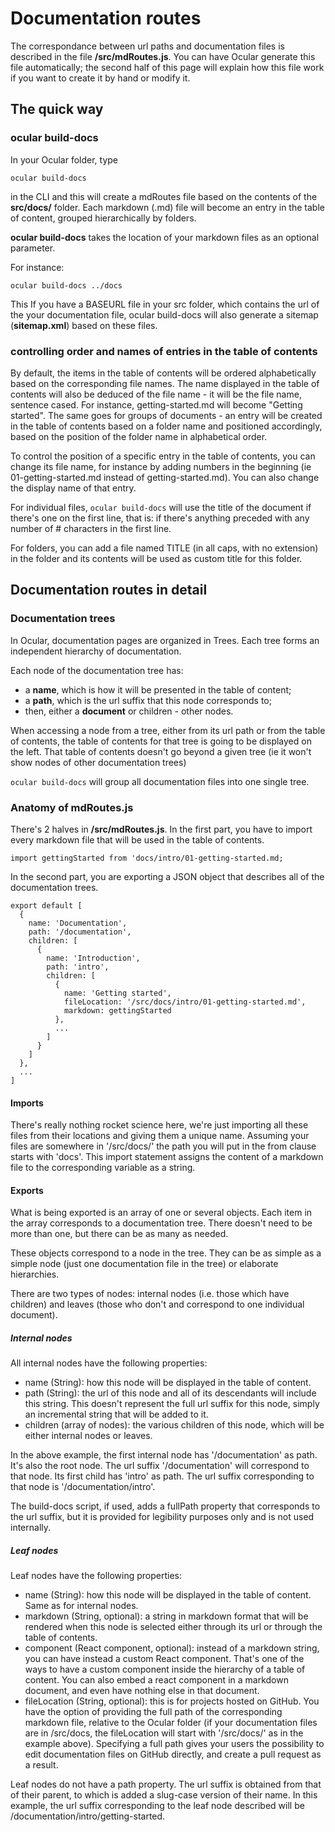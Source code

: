 # Documentation routes

The correspondance between url paths and documentation files is described in the file __/src/mdRoutes.js__. You can have Ocular generate this file automatically; the second half of this page will explain how this file work if you want to create it by hand or modify it.

## The quick way

### ocular build-docs

In your Ocular folder, type

```
ocular build-docs
```

in the CLI and this will create a mdRoutes file based on the contents of the __src/docs/__ folder. Each markdown (.md) file will become an entry in the table of content, grouped hierarchically by folders.

__ocular build-docs__ takes the location of your markdown files as an optional parameter.

For instance:

```
ocular build-docs ../docs
```

This
If you have a BASEURL file in your src folder, which contains the url of the your documentation file, ocular build-docs will also generate a sitemap (__sitemap.xml__) based on these files.

### controlling order and names of entries in the table of contents

By default, the items in the table of contents will be ordered alphabetically based on the corresponding file names. The name displayed in the table of contents will also be deduced of the file name - it will be the file name, sentence cased. For instance, getting-started.md will become "Getting started". The same goes for groups of documents - an entry will be created in the table of contents based on a folder name and positioned accordingly, based on the position of the folder name in alphabetical order.

To control the position of a specific entry in the table of contents, you can change its file name, for instance by adding numbers in the beginning (ie 01-getting-started.md instead of getting-started.md). You can also change the display name of that entry.

For individual files, ```ocular build-docs``` will use the title of the document if there's one on the first line, that is: if there's anything preceded with any number of # characters in the first line.

For folders, you can add a file named TITLE (in all caps, with no extension) in the folder and its contents will be used as custom title for this folder.

## Documentation routes in detail

### Documentation trees

In Ocular, documentation pages are organized in Trees. Each tree forms an independent hierarchy of documentation.

Each node of the documentation tree has:

- a __name__, which is how it will be presented in the table of content;
- a __path__, which is the url suffix that this node corresponds to;
- then, either a __document__ or children - other nodes.

When accessing a node from a tree, either from its url path or from the table of contents, the table of contents for that tree is going to be displayed on the left. That table of contents doesn't go beyond a given tree (ie it won't show nodes of other documentation trees)

```ocular build-docs``` will group all documentation files into one single tree.

### Anatomy of mdRoutes.js

There's 2 halves in __/src/mdRoutes.js__.
In the first part, you have to import every markdown file that will be used in the table of contents.

```
import gettingStarted from 'docs/intro/01-getting-started.md;
```

In the second part, you are exporting a JSON object that describes all of the documentation trees.

```
export default [
  {
    name: 'Documentation',
    path: '/documentation',
    children: [
      {
        name: 'Introduction',
        path: 'intro',
        children: [
          {
            name: 'Getting started',
            fileLocation: '/src/docs/intro/01-getting-started.md',
            markdown: gettingStarted
          },
          ...
        ]
      }
    ]
  },
  ...
]
```

#### Imports

There's really nothing rocket science here, we're just importing all these files from their locations and giving them a unique name.
Assuming your files are somewhere in '/src/docs/' the path you will put in the from clause starts with 'docs'.
This import statement assigns the content of a markdown file to the corresponding variable as a string.

#### Exports

What is being exported is an array of one or several objects.
Each item in the array corresponds to a documentation tree. There doesn't need to be more than one, but there can be as many as needed.

These objects correspond to a node in the tree. They can be as simple as a simple node (just one documentation file in the tree) or elaborate hierarchies.

There are two types of nodes: internal nodes (i.e. those which have children) and leaves (those who don't and correspond to one individual document).

##### Internal nodes

All internal nodes have the following properties:

- name (String): how this node will be displayed in the table of content.
- path (String): the url of this node and all of its descendants will include this string. This doesn't represent the full url suffix for this node, simply an incremental string that will be added to it.
- children (array of nodes): the various children of this node, which will be either internal nodes or leaves.

In the above example, the first internal node has '/documentation' as path. It's also the root node. The url suffix '/documentation' will correspond to that node.
Its first child has 'intro' as path. The url suffix corresponding to that node is '/documentation/intro'.

The build-docs script, if used, adds a fullPath property that corresponds to the url suffix, but it is provided for legibility purposes only and is not used internally.

##### Leaf nodes

Leaf nodes have the following properties:

- name (String): how this node will be displayed in the table of content. Same as for internal nodes.
- markdown (String, optional): a string in markdown format that will be rendered when this node is selected either through its url or through the table of contents.
- component (React component, optional): instead of a markdown string, you can have instead a custom React component. That's one of the ways to have a custom component inside the hierarchy of a table of content. You can also embed a react component in a markdown document, and even have nothing else in that document.
- fileLocation (String, optional): this is for projects hosted on GitHub. You have the option of providing the full path of the corresponding markdown file, relative to the Ocular folder (if your documentation files are in /src/docs, the fileLocation will start with '/src/docs/' as in the example above). Specifying a full path gives your users the possibility to edit documentation files on GitHub directly, and create a pull request as a result.

Leaf nodes do not have a path property. The url suffix is obtained from that of their parent, to which is added a slug-case version of their name. In this example, the url suffix corresponding to the leaf node described will be /documentation/intro/getting-started.
